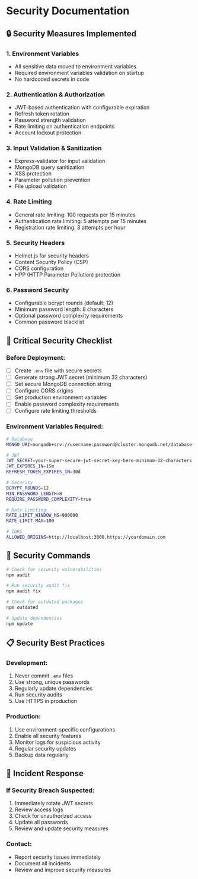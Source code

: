 # Security Documentation

## 🔒 Security Measures Implemented

### 1. Environment Variables
- All sensitive data moved to environment variables
- Required environment variables validation on startup
- No hardcoded secrets in code

### 2. Authentication & Authorization
- JWT-based authentication with configurable expiration
- Refresh token rotation
- Password strength validation
- Rate limiting on authentication endpoints
- Account lockout protection

### 3. Input Validation & Sanitization
- Express-validator for input validation
- MongoDB query sanitization
- XSS protection
- Parameter pollution prevention
- File upload validation

### 4. Rate Limiting
- General rate limiting: 100 requests per 15 minutes
- Authentication rate limiting: 5 attempts per 15 minutes
- Registration rate limiting: 3 attempts per hour

### 5. Security Headers
- Helmet.js for security headers
- Content Security Policy (CSP)
- CORS configuration
- HPP (HTTP Parameter Pollution) protection

### 6. Password Security
- Configurable bcrypt rounds (default: 12)
- Minimum password length: 8 characters
- Optional password complexity requirements
- Common password blacklist

## 🚨 Critical Security Checklist

### Before Deployment:
- [ ] Create `.env` file with secure secrets
- [ ] Generate strong JWT secret (minimum 32 characters)
- [ ] Set secure MongoDB connection string
- [ ] Configure CORS origins
- [ ] Set production environment variables
- [ ] Enable password complexity requirements
- [ ] Configure rate limiting thresholds

### Environment Variables Required:
```bash
# Database
MONGO_URI=mongodb+srv://username:password@cluster.mongodb.net/database

# JWT
JWT_SECRET=your-super-secure-jwt-secret-key-here-minimum-32-characters
JWT_EXPIRES_IN=15m
REFRESH_TOKEN_EXPIRES_IN=30d

# Security
BCRYPT_ROUNDS=12
MIN_PASSWORD_LENGTH=8
REQUIRE_PASSWORD_COMPLEXITY=true

# Rate Limiting
RATE_LIMIT_WINDOW_MS=900000
RATE_LIMIT_MAX=100

# CORS
ALLOWED_ORIGINS=http://localhost:3000,https://yourdomain.com
```

## 🔧 Security Commands

```bash
# Check for security vulnerabilities
npm audit

# Run security audit fix
npm audit fix

# Check for outdated packages
npm outdated

# Update dependencies
npm update
```

## 📋 Security Best Practices

### Development:
1. Never commit `.env` files
2. Use strong, unique passwords
3. Regularly update dependencies
4. Run security audits
5. Use HTTPS in production

### Production:
1. Use environment-specific configurations
2. Enable all security features
3. Monitor logs for suspicious activity
4. Regular security updates
5. Backup data regularly

## 🚨 Incident Response

### If Security Breach Suspected:
1. Immediately rotate JWT secrets
2. Review access logs
3. Check for unauthorized access
4. Update all passwords
5. Review and update security measures

### Contact:
- Report security issues immediately
- Document all incidents
- Review and improve security measures 